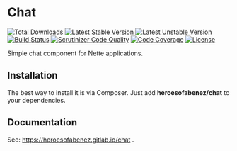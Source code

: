 Chat
=======

[![Total Downloads](https://poser.pugx.org/heroesofabenez/chat/downloads)](https://packagist.org/packages/heroesofabenez/chat) [![Latest Stable Version](https://poser.pugx.org/heroesofabenez/chat/v/stable)](https://packagist.org/packages/heroesofabenez/chat) [![Latest Unstable Version](https://poser.pugx.org/heroesofabenez/chat/v/unstable)](https://packagist.org/packages/heroesofabenez/chat) [![Build Status](https://gitlab.com/heroesofabenez/chat/badges/master/pipeline.svg)](https://gitlab.com/heroesofabenez/chat/commits/master) [![Scrutinizer Code Quality](https://scrutinizer-ci.com/g/heroesofabenez/chat/badges/quality-score.png?b=master)](https://scrutinizer-ci.com/g/heroesofabenez/chat/?branch=master) [![Code Coverage](https://scrutinizer-ci.com/g/heroesofabenez/chat/badges/coverage.png?b=master)](https://scrutinizer-ci.com/g/heroesofabenez/chat/?branch=master) [![License](https://poser.pugx.org/heroesofabenez/chat/license)](https://gitlab.com/heroesofabenez/chat/blob/master/LICENSE)

Simple chat component for Nette applications.

Installation
------------

The best way to install it is via Composer. Just add **heroesofabenez/chat** to your dependencies.

Documentation
-------------
See: https://heroesofabenez.gitlab.io/chat .
